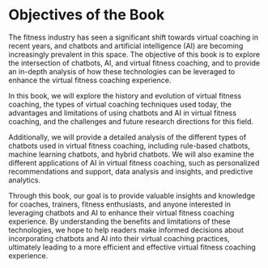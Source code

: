Objectives of the Book
====================================

The fitness industry has seen a significant shift towards virtual coaching in recent years, and chatbots and artificial intelligence (AI) are becoming increasingly prevalent in this space. The objective of this book is to explore the intersection of chatbots, AI, and virtual fitness coaching, and to provide an in-depth analysis of how these technologies can be leveraged to enhance the virtual fitness coaching experience.

In this book, we will explore the history and evolution of virtual fitness coaching, the types of virtual coaching techniques used today, the advantages and limitations of using chatbots and AI in virtual fitness coaching, and the challenges and future research directions for this field.

Additionally, we will provide a detailed analysis of the different types of chatbots used in virtual fitness coaching, including rule-based chatbots, machine learning chatbots, and hybrid chatbots. We will also examine the different applications of AI in virtual fitness coaching, such as personalized recommendations and support, data analysis and insights, and predictive analytics.

Through this book, our goal is to provide valuable insights and knowledge for coaches, trainers, fitness enthusiasts, and anyone interested in leveraging chatbots and AI to enhance their virtual fitness coaching experience. By understanding the benefits and limitations of these technologies, we hope to help readers make informed decisions about incorporating chatbots and AI into their virtual coaching practices, ultimately leading to a more efficient and effective virtual fitness coaching experience.
